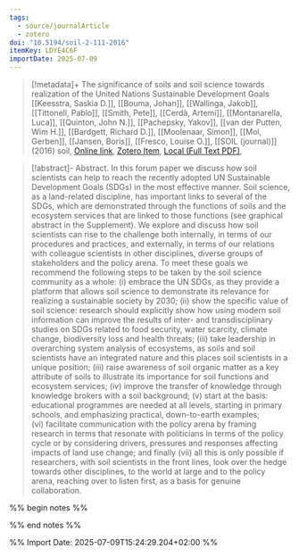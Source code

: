 ```yaml
---
tags:
  - source/journalArticle
  - zotero
doi: "10.5194/soil-2-111-2016"
itemKey: LDYE4C6F
importDate: 2025-07-09
---
```

>[!metadata]+
> The significance of soils and soil science towards realization of the United Nations Sustainable Development Goals
> [[Keesstra, Saskia D.]], [[Bouma, Johan]], [[Wallinga, Jakob]], [[Tittonell, Pablo]], [[Smith, Pete]], [[Cerdà, Artemi]], [[Montanarella, Luca]], [[Quinton, John N.]], [[Pachepsky, Yakov]], [[van der Putten, Wim H.]], [[Bardgett, Richard D.]], [[Moolenaar, Simon]], [[Mol, Gerben]], [[Jansen, Boris]], [[Fresco, Louise O.]], 
> [[SOIL (journal)]] (2016)
> soil, 
> [Online link](https://soil.copernicus.org/articles/2/111/2016/), [Zotero Item](zotero://select/library/items/LDYE4C6F), [Local (Full Text PDF)](file://C:/Users/aburg/Documents/references/zotero/storage/9Q9BZPWZ/Keesstra2016_significancesoils.pdf), 

>[!abstract]-
>Abstract. In this forum paper we discuss how soil scientists can help to reach the recently adopted UN Sustainable Development Goals (SDGs) in the most effective manner. Soil science, as a land-related discipline, has important links to several of the SDGs, which are demonstrated through the functions of soils and the ecosystem services that are linked to those functions (see graphical abstract in the Supplement). We explore and discuss how soil scientists can rise to the challenge both internally, in terms of our procedures and practices, and externally, in terms of our relations with colleague scientists in other disciplines, diverse groups of stakeholders and the policy arena. To meet these goals we recommend the following steps to be taken by the soil science community as a whole: (i) embrace the UN SDGs, as they provide a platform that allows soil science to demonstrate its relevance for realizing a sustainable society by 2030; (ii) show the specific value of soil science: research should explicitly show how using modern soil information can improve the results of inter- and transdisciplinary studies on SDGs related to food security, water scarcity, climate change, biodiversity loss and health threats; (iii) take leadership in overarching system analysis of ecosystems, as soils and soil scientists have an integrated nature and this places soil scientists in a unique position; (iii) raise awareness of soil organic matter as a key attribute of soils to illustrate its importance for soil functions and ecosystem services; (iv) improve the transfer of knowledge through knowledge brokers with a soil background; (v) start at the basis: educational programmes are needed at all levels, starting in primary schools, and emphasizing practical, down-to-earth examples; (vi) facilitate communication with the policy arena by framing research in terms that resonate with politicians in terms of the policy cycle or by considering drivers, pressures and responses affecting impacts of land use change; and finally (vii) all this is only possible if researchers, with soil scientists in the front lines, look over the hedge towards other disciplines, to the world at large and to the policy arena, reaching over to listen first, as a basis for genuine collaboration.

%% begin notes %%

%% end notes %%

%% Import Date: 2025-07-09T15:24:29.204+02:00 %%
